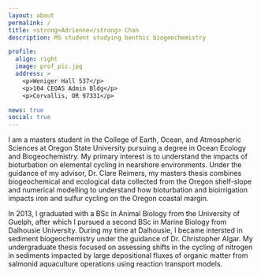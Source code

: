 ```yaml
---
layout: about
permalink: /
title: <strong>Adrienne</strong> Chan
description: MS student studying benthic biogeochemistry

profile:
  align: right
  image: prof_pic.jpg
  address: >
    <p>Weniger Hall 537</p>
    <p>104 CEOAS Admin Bldg</p>
    <p>Corvallis, OR 97331</p>

news: true
social: true
---
```


I am a masters student in the College of Earth, Ocean, and Atmospheric Sciences at Oregon State University pursuing a degree in Ocean Ecology and Biogeochemistry. My primary interest is to understand the impacts of bioturbation on elemental cycling in nearshore environments. Under the guidance of my advisor, Dr. Clare Reimers, my masters thesis combines biogeochemical and ecological data collected from the Oregon shelf-slope and numerical modelling to understand how bioturbation and bioirrigation impacts iron and sulfur cycling on the Oregon coastal margin.

In 2013, I graduated with a BSc in Animal Biology from the University of Guelph, after which I pursued a second BSc in Marine Biology from Dalhousie University. During my time at Dalhousie, I became intersted in sediment biogeochemistry under the guidance of Dr. Christopher Algar. My undergraduate thesis focused on assessing shifts in the cycling of nitrogen in sediments impacted by large depositional fluxes of organic matter from salmonid aquaculture operations using reaction transport models.
